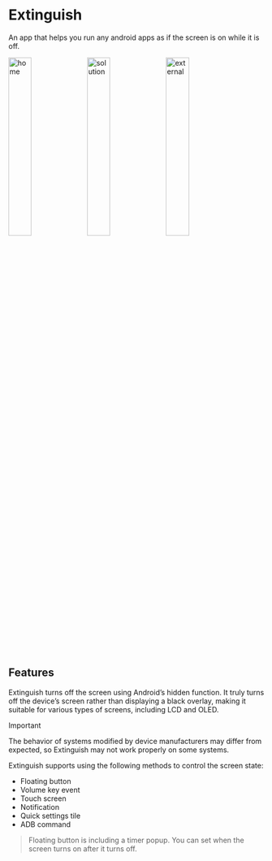 # Extinguish

An app that helps you run any android apps as if the screen is on while it is off.

<div align="left">
<img src="https://raw.githubusercontent.com/Moderpach/Extinguish/master/doc/screenshot_home_en.png" width="30%" alt="home"/>
<img src="https://raw.githubusercontent.com/Moderpach/Extinguish/master/doc/screenshot_solution_en.png" width="30%" alt="solution"/>
<img src="https://raw.githubusercontent.com/Moderpach/Extinguish/master/doc/screenshot_external_en.png" width="30%" alt="external"/>
</div>

## Features

Extinguish turns off the screen using Android’s hidden function. It truly turns off the device’s
screen rather than displaying a black overlay, making it suitable for various types of screens,
including LCD and OLED.

> [!IMPORTANT]
> The behavior of systems modified by device manufacturers
> may differ from expected, so Extinguish may not work
> properly on some systems.

Extinguish supports using the following methods to control the screen state:

- Floating button
- Volume key event
- Touch screen
- Notification
- Quick settings tile
- ADB command

> Floating button is including a timer popup. You can set
> when the screen turns on after it turns off.